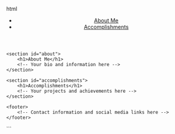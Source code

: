 
html
<!DOCTYPE html>
<html>
<head>
    <title>Your Name - Portfolio</title>
    <link rel="stylesheet" type="text/css" href="style.css">
</head>
<body>
    <header>
        <nav>
            <ul>
                <li><a href="#about">About Me</a></li>
                <li><a href="#accomplishments">Accomplishments</a></li>
            </ul>
        </nav>
    </header>

    <section id="about">
        <h1>About Me</h1>
        <!-- Your bio and information here -->
    </section>

    <section id="accomplishments">
        <h1>Accomplishments</h1>
        <!-- Your projects and achievements here -->
    </section>

    <footer>
        <!-- Contact information and social media links here -->
    </footer>
</body>
</html>
```

